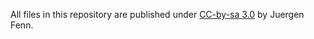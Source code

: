 All files in this repository are published under [CC-by-sa 3.0](https://creativecommons.org/licenses/by-sa/3.0/legalcode) by Juergen Fenn.
